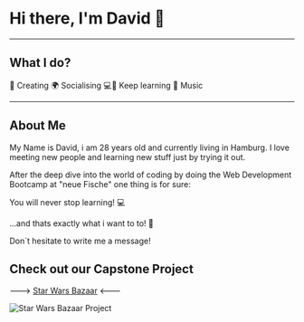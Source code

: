 # Hi there, I'm David 👋
________________________
## What I do?

💫 Creating     🌍 Socialising     💻🚀 Keep learning     🎸 Music       
________________________
## About Me

My Name is David, i am 28 years old and currently living in Hamburg.
I love meeting new people and learning new stuff just by trying it out.

After the deep dive into the world of coding by doing the Web Development Bootcamp at "neue Fische" one thing is for sure: 

You will never stop learning! 💻

...and thats exactly what i want to to! 🚀

Don´t hesitate to write me a message!

## Check out our Capstone Project

---> [Star Wars Bazaar](https://booking-app-gamma-three.vercel.app/) <---

![Star Wars Bazaar Project](https://github.com/DavevonH/DavevonH/assets/140090722/fa6ceedb-cf4e-4696-a865-b95ff1c32536)



